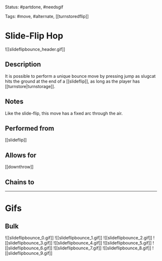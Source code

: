 Status: #partdone, #needsgif 

Tags: #move, #alternate, [[turnstoredflip]]

# Slide-Flip Hop
![[slideflipbounce_header.gif]]
## Description
It is possible to perform a unique bounce move by pressing jump as slugcat hits the ground at the end of a [[slideflip]], as long as the player has [[turnstore|turnstorage]]. 

## Notes
Like the slide-flip, this move has a fixed arc through the air.

## Performed from
[[slideflip]]

## Allows for
[[downthrow]]

## Chains to


___
# Gifs
## Bulk
![[slideflipbounce_0.gif]]
![[slideflipbounce_1.gif]]
![[slideflipbounce_2.gif]]
![[slideflipbounce_3.gif]]
![[slideflipbounce_4.gif]]
![[slideflipbounce_5.gif]]
![[slideflipbounce_6.gif]]
![[slideflipbounce_7.gif]]
![[slideflipbounce_8.gif]]
![[slideflipbounce_9.gif]]